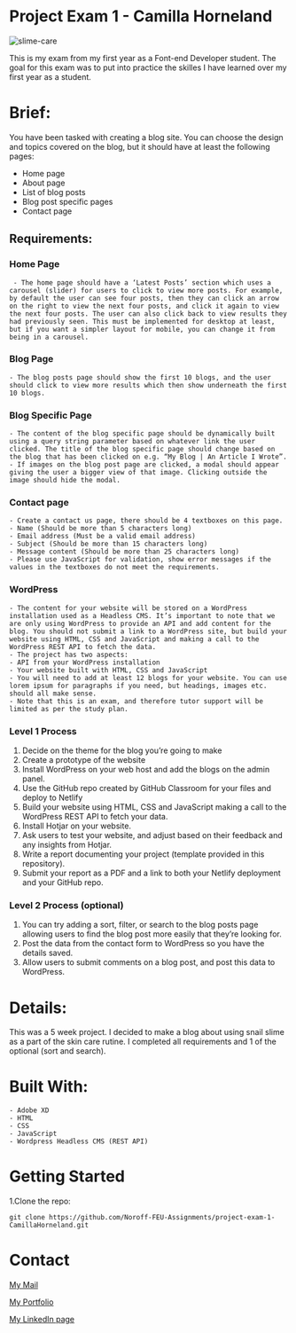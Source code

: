 # Project Exam 1 - Camilla Horneland

![slime-care](https://user-images.githubusercontent.com/104870685/223856774-2900453a-3f00-4dd9-b162-193742b115e8.jpeg)

This is my exam from my first year as a Font-end Developer student. The goal for this exam was to put into practice the skilles I have learned over my first year as a student.


# Brief:
You have been tasked with creating a blog site. You can choose the design and topics covered on the blog, but it should have at least the following pages:
-	Home page
-	About page
-	List of blog posts
-	Blog post specific pages
-	Contact page

## Requirements:

### Home Page
     - The home page should have a ‘Latest Posts’ section which uses a carousel (slider) for users to click to view more posts. For example, by default the user can see four posts, then they can click an arrow on the right to view the next four posts, and click it again to view the next four posts. The user can also click back to view results they had previously seen. This must be implemented for desktop at least, but if you want a simpler layout for mobile, you can change it from being in a carousel.
### Blog Page
    - The blog posts page should show the first 10 blogs, and the user should click to view more results which then show underneath the first 10 blogs.
### Blog Specific Page
    - The content of the blog specific page should be dynamically built using a query string parameter based on whatever link the user clicked. The title of the blog specific page should change based on the blog that has been clicked on e.g. “My Blog | An Article I Wrote”.
    - If images on the blog post page are clicked, a modal should appear giving the user a bigger view of that image. Clicking outside the image should hide the modal.
### Contact page
    - Create a contact us page, there should be 4 textboxes on this page.
    - Name (Should be more than 5 characters long)
    - Email address (Must be a valid email address)
    - Subject (Should be more than 15 characters long)
    - Message content (Should be more than 25 characters long)
    - Please use JavaScript for validation, show error messages if the values in the textboxes do not meet the requirements.
### WordPress
    - The content for your website will be stored on a WordPress installation used as a Headless CMS. It’s important to note that we are only using WordPress to provide an API and add content for the blog. You should not submit a link to a WordPress site, but build your website using HTML, CSS and JavaScript and making a call to the WordPress REST API to fetch the data. 
    - The project has two aspects:
    - API from your WordPress installation
    - Your website built with HTML, CSS and JavaScript
    - You will need to add at least 12 blogs for your website. You can use lorem ipsum for paragraphs if you need, but headings, images etc. should all make sense.
    - Note that this is an exam, and therefore tutor support will be limited as per the study plan.

### Level 1 Process

1.	Decide on the theme for the blog you’re going to make
2.	Create a prototype of the website
3.	Install WordPress on your web host and add the blogs on the admin panel. 
4.	Use the GitHub repo created by GitHub Classroom for your files and deploy to Netlify
5.	Build your website using HTML, CSS and JavaScript making a call to the WordPress REST API to fetch your data.
6.	Install Hotjar on your website.
7.	Ask users to test your website, and adjust based on their feedback and any insights from Hotjar.
8.	Write a report documenting your project (template provided in this repository).
9.	Submit your report as a PDF and a link to both your Netlify deployment and your GitHub repo.
 
### Level 2 Process (optional)

1.	You can try adding a sort, filter, or search to the blog posts page allowing users to find the blog post more easily that they’re looking for. 
2.	Post the data from the contact form to WordPress so you have the details saved.
3.	Allow users to submit comments on a blog post, and post this data to WordPress.

# Details: 

This was a 5 week project. I decided to make a blog about using snail slime as a part of the skin care rutine. I completed all requirements and 1 of the optional (sort and search). 


# Built With:

    - Adobe XD
    - HTML
    - CSS
    - JavaScript
    - Wordpress Headless CMS (REST API)
    
 # Getting Started

1.Clone the repo:

    git clone https://github.com/Noroff-FEU-Assignments/project-exam-1-CamillaHorneland.git

      
# Contact

<a href="mailto:hornikkene@gmail.com?">My Mail</a> 

<a href="https://portfoliocamillahorneland.netlify.app/">My Portfolio</a>

<a href="https://www.linkedin.com/in/camilla-horneland-706bb5239/">My LinkedIn page</a>





